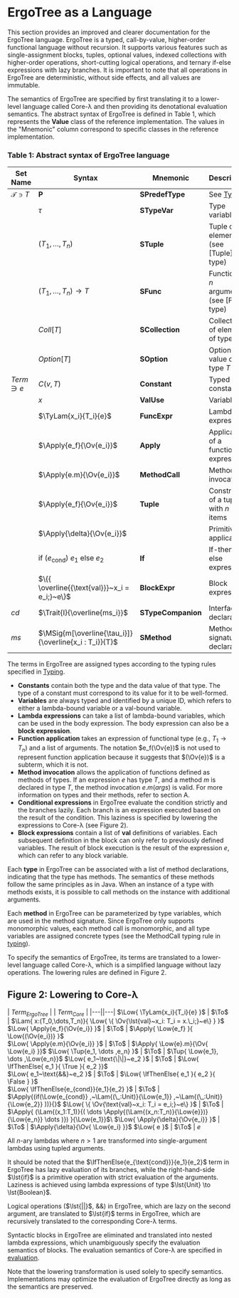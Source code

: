 $$
\newcommand{\lst}[1]{#1}
\newcommand{\Tup}[1]{(#1)}
\newcommand{\Apply}[2]{#1\langle#2\rangle}
\newcommand{\MSig}[3]{\text{def}~#1(#2): #3}
\newcommand{\Ov}[1]{\overline{#1}}
\newcommand{\TyLam}[3]{\lambda(\Ov{#1:#2}).#3}
\newcommand{\Trait}[2]{\text{trait}~#1~\{ #2 \}}
\newcommand{\To}{\mapsto}
\newcommand{\Low}[1]{\mathcal{L}{[\![#1]\!]}}
\newcommand{\Lam}[2]{\lambda#1.#2}
\newcommand{\IfThenElse}[3]{\text{if}~(#1)~#2~\text{else}~#3}
\newcommand{\False}{\text{false}}
\newcommand{\True}{\text{true}}
\newcommand{\langname}{ErgoTree}
\newcommand{\corelang}{Core-\lambda}
$$

# ErgoTree as a Language

This section provides an improved and clearer documentation for the ErgoTree language. ErgoTree is a typed, call-by-value, higher-order functional language without recursion. It supports various features such as single-assignment blocks, tuples, optional values, indexed collections with higher-order operations, short-cutting logical operations, and ternary if-else expressions with lazy branches. It is important to note that all operations in ErgoTree are deterministic, without side effects, and all values are immutable.

The semantics of ErgoTree are specified by first translating it to a lower-level language called Core-λ and then providing its denotational evaluation semantics. The abstract syntax of ErgoTree is defined in Table 1, which represents the **Value** class of the reference implementation. The values in the "Mnemonic" column correspond to specific classes in the reference implementation.

### Table 1: Abstract syntax of ErgoTree language

| Set Name | Syntax | Mnemonic | Description |
|----------|--------|----------|-------------|
| $\mathcal{T} \ni T$ | **P** | **SPredefType** | See [Types](types.md) |
| | $\tau$ | **STypeVar** | Type variable |
| | $(T_1, \ldots, T_n)$ | **STuple** | Tuple of $n$ elements (see [Tuple] type) |
| | $(T_1, \ldots, T_n) \to T$ | **SFunc** | Function of $n$ arguments (see [Func] type) |
| | ${{Coll}}[T]$ | **SCollection** | Collection of elements of type $T$ |
| | ${{Option}}[T]$ | **SOption** | Optional value of type $T$ |
| $Term \ni e$ | $C(v, T)$ | **Constant** | Typed constant |
| | $x$ | **ValUse** | Variable |
| | $\TyLam{x_i}{T_i}{e}$ | **FuncExpr** | Lambda expression |
| | $\Apply{e_f}{\Ov{e_i}}$ | **Apply** | Application of a functional expression |
| | $\Apply{e.m}{\Ov{e_i}}$ | **MethodCall** | Method invocation |
| | $\Apply{e_f}{\Ov{e_i}}$ | **Tuple** | Constructor of a tuple with $n$ items |
| | $\Apply{\delta}{\Ov{e_i}}$ | | Primitive application |
| | $\text{if}~(e_{\text{cond}})~e_1~\text{else}~e_2$ | **If** | If-then-else expression |
| | $\{{ \overline{{\text{val}}}~x_i = e_i;}~e\}$ | **BlockExpr** | Block expression |
| $cd$ | $\Trait{I}{\overline{ms_i}}$ | **STypeCompanion** | Interface declaration |
| $ms$ | $\MSig{m[\overline{\tau_i}]}{\overline{x_i : T_i}}{T}$ | **SMethod** | Method signature declaration |

The terms in ErgoTree are assigned types according to the typing rules specified in [Typing](typing.md).

- **Constants** contain both the type and the data value of that type. The type of a constant must correspond to its value for it to be well-formed.
- **Variables** are always typed and identified by a unique ID, which refers to either a lambda-bound variable or a val-bound variable.
- **Lambda expressions** can take a list of lambda-bound variables, which can be used in the body expression. The body expression can also be a **block expression**.
- **Function application** takes an expression of functional type (e.g., $T_1 \to T_n$) and a list of arguments. The notation $e_f(\Ov{e})$ is not used to represent function application because it suggests that $(\Ov{e})$ is a subterm, which it is not.
- **Method invocation** allows the application of functions defined as methods of types. If an expression $e$ has type $T$, and a method $m$ is declared in type $T$, the method invocation $e.m(args)$ is valid. For more information on types and their methods, refer to section A.
- **Conditional expressions** in ErgoTree evaluate the condition strictly and the branches lazily. Each branch is an expression executed based on the result of the condition. This laziness is specified by lowering the expressions to Core-λ (see Figure 2).
- **Block expressions** contain a list of **val** definitions of variables. Each subsequent definition in the block can only refer to previously defined variables. The result of block execution is the result of the expression $e$, which can refer to any block variable.

Each **type** in ErgoTree can be associated with a list of method declarations, indicating that the type has methods. The semantics of these methods follow the same principles as in Java. When an instance of a type with methods exists, it is possible to call methods on the instance with additional arguments.

Each **method** in ErgoTree can be parameterized by type variables, which are used in the method signature. Since ErgoTree only supports monomorphic values, each method call is monomorphic, and all type variables are assigned concrete types (see the MethodCall typing rule in [typing](typing.md)).

To specify the semantics of ErgoTree, its terms are translated to a lower-level language called Core-λ, which is a simplified language without lazy operations. The lowering rules are defined in Figure 2.

## Figure 2: Lowering to Core-λ

| $Term_{ErgoTree}$ | | $Term_{Core}$  | 
|---||---|
$\Low{ \TyLam{x_i}{T_i}{e}      }$ | $\To$ | $\Lam{   x:(T_0,\dots,T_n)}{ \Low{ \{ \Ov{\lst{val}~x_i: T_i = x.\_i;}~e\} } }$    
$\Low{ \Apply{e_f}{\Ov{e_i}}    }$ | $\To$ | $\Apply{ \Low{e_f} }{ \Low{(\Ov{e_i})} }$  
$\Low{ \Apply{e.m}{\Ov{e_i}}    }$ | $\To$ | $\Apply{ \Low{e}.m}{\Ov{ \Low{e_i} }}$ 
$\Low{ \Tup{e_1, \dots ,e_n}    }$ | $\To$ | $\Tup{   \Low{e_1}, \dots ,\Low{e_n}}$ 
$\Low{ e_1~\text{\|\|}~e_2        }$ | $\To$ | $\Low{   \IfThenElse{ e_1 }{ \True }{ e_2 }}$    
$\Low{ e_1~\text{&&}~e_2      }$ | $\To$ | $\Low{   \IfThenElse{ e_1 }{ e_2 }{ \False } }$  
$\Low{ \IfThenElse{e_{cond}}{e_1}{e_2} }$ | $\To$ | $\Apply{(if(\Low{e_{cond}} ,~\Lam{(\_:Unit)}{\Low{e_1}} ,~\Lam{(\_:Unit)}{\Low{e_2}} ))}{}$ 
$\Low{ \{ \Ov{\text{val}~x_i: T_i = e_i;}~e\} }$ | $\To$ | $\Apply{ (\Lam{(x_1:T_1)}{( \dots \Apply{(\Lam{(x_n:T_n)}{\Low{e}})}{\Low{e_n}} \dots )}) }{\Low{e_1}}$\\
$\Low{ \Apply{\delta}{\Ov{e_i}} }$ | $\To$ | $\Apply{\delta}{\Ov{ \Low{e_i} }}$ 
$\Low{ e }$     | $\To$ |  $e$  

All $n$-ary lambdas where $n > 1$ are transformed into single-argument lambdas using tupled arguments.

It should be noted that the $\IfThenElse{e_{\text{cond}}}{e_1}{e_2}$ term in ErgoTree has lazy evaluation of its branches, while the right-hand-side $\lst{if}$ is a primitive operation with strict evaluation of the arguments. Laziness is achieved using lambda expressions of type $\lst{Unit} \to \lst{Boolean}$.

Logical operations ($\lst{||}$, &&) in ErgoTree, which are lazy on the second argument, are translated to $\lst{if}$ terms in ErgoTree, which are recursively translated to the corresponding Core-λ terms.

Syntactic blocks in ErgoTree are eliminated and translated into nested lambda expressions, which unambiguously specify the evaluation semantics of blocks. The evaluation semantics of Core-λ are specified in [evaluation](evaluation.md).

Note that the lowering transformation is used solely to specify semantics. Implementations may optimize the evaluation of ErgoTree directly as long as the semantics are preserved.